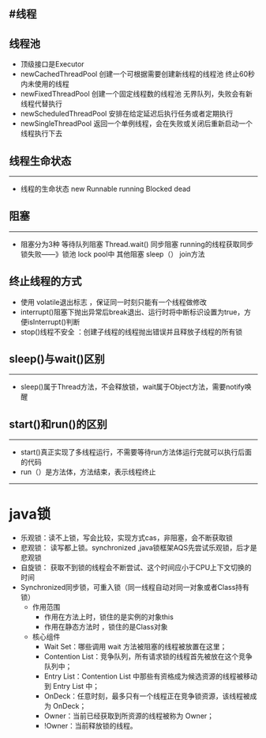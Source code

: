  #线程
 ---
 ## 线程池 
 * 顶级接口是Executor
 * newCachedThreadPool 创建一个可根据需要创建新线程的线程池 终止60秒内未使用的线程
 * newFixedThreadPool  创建一个固定线程数的线程池  无界队列，失败会有新线程代替执行
 * newScheduledThreadPool 安排在给定延迟后执行任务或者定期执行
 * newSingleThreadPool  返回一个单例线程，会在失败或关闭后重新启动一个线程执行下去
 ## 线程生命状态
 ---
 * 线程的生命状态 new Runnable running Blocked dead
 ## 阻塞
 ---
 * 阻塞分为3种 等待队列阻塞 Thread.wait() 同步阻塞 running的线程获取同步锁失败——》锁池 lock pool中  其他阻塞  sleep（） join方法
 
 ## 终止线程的方式
  * 使用 volatile退出标志 ，保证同一时刻只能有一个线程做修改
  * interrupt()阻塞下抛出异常后break退出、运行时将中断标识设置为true，方便isInterrupt()判断
  * stop()线程不安全 ：创建子线程的线程抛出错误并且释放子线程的所有锁
  
## sleep()与wait()区别
---
 * sleep()属于Thread方法，不会释放锁，wait属于Object方法，需要notify唤醒
 
 ## start()和run()的区别
 ---
 * start()真正实现了多线程运行，不需要等待run方法体运行完就可以执行后面的代码
 * run（）是方法体，方法结束，表示线程终止
---
# java锁

   * 乐观锁：读不上锁，写会比较，实现方式cas，非阻塞，会不断获取锁
   * 悲观锁： 读写都上锁。synchronized ,java锁框架AQS先尝试乐观锁，后才是悲观锁
   * 自旋锁： 获取不到锁的线程会不断尝试、这个时间应小于CPU上下文切换的时间
   * Synchronized同步锁，可重入锁（同一线程自动对同一对象或者Class持有锁）
        * 作用范围
            * 作用在方法上时，锁住的是实例的对象this
            * 作用在静态方法时 ，锁住的是Class对象
        *  核心组件
            + Wait Set：哪些调用 wait 方法被阻塞的线程被放置在这里；
            + Contention List：竞争队列，所有请求锁的线程首先被放在这个竞争队列中；
            + Entry List：Contention List 中那些有资格成为候选资源的线程被移动到 Entry List 中；
            + OnDeck：任意时刻，最多只有一个线程正在竞争锁资源，该线程被成为 OnDeck；
            + Owner：当前已经获取到所资源的线程被称为 Owner；
            + !Owner：当前释放锁的线程。

   

